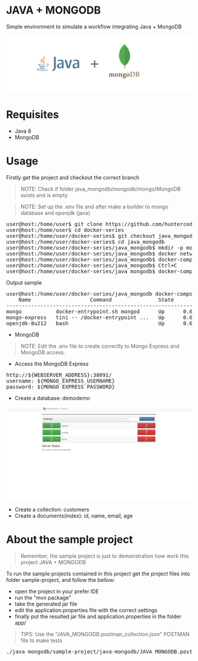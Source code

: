 # JAVA + MONGODB
Simple environment to simulate a workflow integrating Java + MongoDB

![banner.png](java_mongodb/midias/banner.png)

# Requisites

- Java 8
- MongoDB

# Usage

Firstly get the project and checkout the correct branch

> NOTE: Check if folder java_mongodb/mongodb/mongo/MongoDB exists and is empty

> NOTE: Set up the .env file and after make a builder to mongo database and openjdk (java)

<pre>
user@host:/home/user$ git clone https://github.com/huntercodexs/docker-series.git .
user@host:/home/user$ cd docker-series
user@host:/home/user/docker-series$ git checkout java_mongodb
user@host:/home/user/docker-series$ cd java_mongodb
user@host:/home/user/docker-series/java_mongodb$ mkdir -p mongodb/mongo/MongoDB
user@host:/home/user/docker-series/java_mongodb$ docker network create open_network (if required)
user@host:/home/user/docker-series/java_mongodb$ docker-compose up --build
user@host:/home/user/docker-series/java_mongodb$ Ctrl+C
user@host:/home/user/docker-series/java_mongodb$ docker-compose start
</pre>

Output sample

<pre>
user@host:/home/user/docker-series/java_mongodb docker-compose ps
    Name                   Command               State                      Ports                    
-----------------------------------------------------------------------------------------------------
mongo           docker-entrypoint.sh mongod      Up      0.0.0.0:27017->27017/tcp,:::27017->27017/tcp
mongo-express   tini -- /docker-entrypoint ...   Up      0.0.0.0:38091->8081/tcp,:::38091->8081/tcp  
openjdk-8u212   bash                             Up      0.0.0.0:38001->38001/tcp,:::38001->38001/tcp
</pre>

- MongoDB

> NOTE: Edit the .env file to create correctly to Mongo Express and MongoDB access.

- Access the MongoDB Express

<pre>
http://${WEBSERVER_ADDRESS}:38091/
username: ${MONGO_EXPRESS_USERNAME}
password: ${MONGO_EXPRESS_PASSWORD}
</pre>

- Create a database: demodemo

![img.png](./java_mongodb/mongodb/midias/Mongo-Express-Dashboard.png)

- Create a collection: customers
- Create a documents(index): id, name, email, age

# About the sample project

> Remember, the sample project is just to demonstration how work this project JAVA + MONGODB

To run the sample projects contained in this project get the project files into folder sample-project, and follow the bellow:

- open the project in your prefer IDE
- run the "mvn package"
- take the generated jar file
- edit the application.properties file with the correct settings
- finally put the resulted jar file and application.properties in the folder app/

> TIPS: Use the "JAVA_MONGODB.postman_collection.json" POSTMAN file to make tests

<pre>
./java_mongodb/sample-project/java-mongodb/JAVA_MONGODB.postman_collection.json
</pre>
